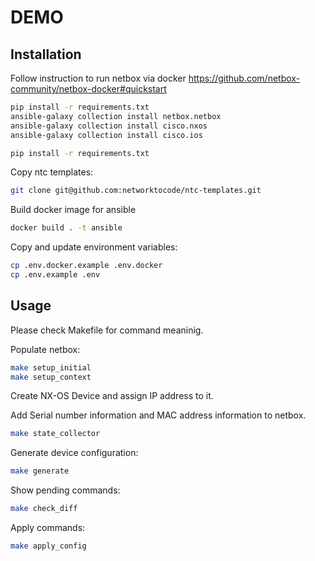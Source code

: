 # DEMO

## Installation
Follow instruction to run netbox via docker https://github.com/netbox-community/netbox-docker#quickstart


```bash
pip install -r requirements.txt
ansible-galaxy collection install netbox.netbox
ansible-galaxy collection install cisco.nxos
ansible-galaxy collection install cisco.ios
```

```bash
pip install -r requirements.txt
```

Copy ntc templates:
```bash
git clone git@github.com:networktocode/ntc-templates.git
```

Build docker image for ansible
```bash
docker build . -t ansible
```

Copy and update environment variables:
```bash
cp .env.docker.example .env.docker
cp .env.example .env
```

## Usage
Please check Makefile for command meaninig.

Populate netbox:
```bash
make setup_initial
make setup_context
```

Create NX-OS Device and assign IP address to it.

Add Serial number information and MAC address information to netbox.
```bash
make state_collector
```

Generate device configuration:
```bash
make generate
```

Show pending commands:
```bash
make check_diff
```

Apply commands:
```bash
make apply_config
```
